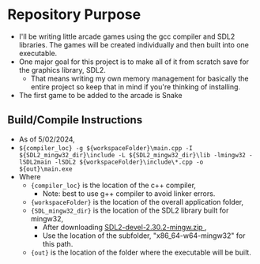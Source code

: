 # Repository Purpose
- I'll be writing little arcade games using the gcc compiler and SDL2 libraries. The games will be created individually and then built into one executable.
- One major goal for this project is to make all of it from scratch save for the graphics library, SDL2.
  - That means writing my own memory management for basically the entire project so keep that in mind if you're thinking of installing. 
- The first game to be added to the arcade is Snake

## Build/Compile Instructions
- As of 5/02/2024,
- `${compiler_loc} -g ${workspaceFolder}\main.cpp -I ${SDL2_mingw32_dir}\include -L ${SDL2_mingw32_dir}\lib -lmingw32 -lSDL2main -lSDL2 ${workspaceFolder}\include\*.cpp -o ${out}\main.exe`
- Where
  - `{compiler_loc}` is the location of the c++ compiler,
    - Note: best to use g++ compiler to avoid linker errors.
  - `{workspaceFolder}` is the location of the overall application folder,
  - `{SDL_mingw32_dir}` is the location of the SDL2 library built for mingw32,
    - After downloading [ SDL2-devel-2.30.2-mingw.zip ](https://github.com/libsdl-org/SDL/releases/tag/release-2.30.2),
    - Use the location of the subfolder, "x86_64-w64-mingw32" for this path.
  - `{out}` is the location of the folder where the executable will be built.
